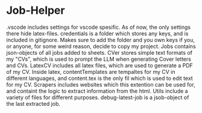 # Job-Helper

.vscode includes settings for vscode spesific. As of now, the only settings there hide latex-files.
credentials is a folder which stores any keys, and is included in gitignore. Makes sure to add the folder and you own keys if you, or anyone, for some weird reason, decide to copy my project.
Jobs contains json-objects of all jobs added to sheets.
CVer stores simple text formats of my "CVs", which is used to prompt the LLM when generating Cover letters and CVs.
LatexCV includes all latex files, which are used to generate a PDF of my CV. Inside latex, contentTemplates are tempaltes for my CV in different languages, and content.tex is the only fil which is used to edit text for my CV. 
Scrapers includes websites which this extention can be used for, and containt the logic to extract information from the html.
Utils include a variety of files for different purposes. 
debug-latest-job is a jsob-object of the last extracted job.
